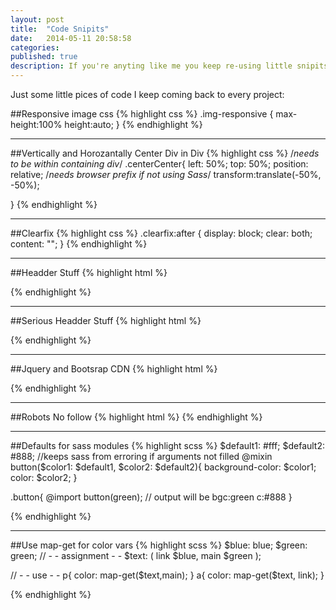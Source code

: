 ```yaml
---
layout: post
title:  "Code Snipits"
date:   2014-05-11 20:58:58
categories: 
published: true
description: If you're anyting like me you keep re-using little snipits of code on just about every project, so I've compiled some of my favorites here so I don't forget. 
---
```


Just some little pices of code I keep coming back to every project:

##Responsive image css
{% highlight css %}
.img-responsive {
	max-height:100%
	height:auto;
}
{% endhighlight %}

----

##Vertically and Horozantally Center Div in Div
{% highlight css %}
/*needs to be within containing div*/
.centerCenter{
	left: 50%;
	top: 50%;
	position: relative;
	/*needs browser prefix if not using Sass*/
	transform:translate(-50%, -50%); 

}
{% endhighlight %}

----

##Clearfix
{% highlight css %}
.clearfix:after {
  display: block;
  clear: both;
  content: "";
  }
{% endhighlight %}


----

##Headder Stuff
{% highlight html %}
<head>
	<meta charset="utf-8">
	<title></title>
	<meta name="description" content="This is a description">
	<meta name="viewport" content="width=device-width, initial-scale=1">
</head>
{% endhighlight %}

----

##Serious Headder Stuff
{% highlight html %}
<head>  
	<!--[if lt IE 8]>
		<p>You are using an <strong>outdated</strong> browser. Please <a href="http://browsehappy.com/">upgrade your browser</a> to improve your experience.</p>
	<![endif]-->
	<meta charset="utf-8">
	<meta http-equiv="X-UA-Compatible" content="IE=edge,chrome=1">
	<meta name="viewport" content="width=device-width, initial-scale=1">
	<meta name="robots" content="index, follow" />
	<title></title>
	<meta name="description" content="">
	<!-- For Facebook -->
	<meta property="og:description" content="">
	<meta property="og:site_name" content="">
	<meta property="og:title" content="">
	<meta property="og:type" content="">
	<meta property="og:image" content="" />
	<meta property="og:url" content="">
	<!-- For Twitter ... obviously -->
	<meta name="twitter:site" content="">
	<meta name="twitter:image" content="">
	<meta name="twitter:card" content="">
</head> 
{% endhighlight %}    

----

##Jquery and Bootsrap CDN
{% highlight html %}
<link rel="stylesheet" href="https://maxcdn.bootstrapcdn.com/bootstrap/3.2.0/css/bootstrap.min.css">
<script src="//code.jquery.com/jquery-1.11.0.min.js"></script>
{% endhighlight %}

----

##Robots No follow
{% highlight html %}
<meta name="ROBOTS" content="NOINDEX, NOFOLLOW">
{% endhighlight %}

----

##Defaults for sass modules
{% highlight scss %}
$default1: #fff;
$default2: #888;
//keeps sass from erroring if arguments not filled
@mixin button($color1: $default1, $color2: $default2){
	background-color: $color1;
	color: $color2;
}

.button{
	@import button(green);
	// output will be bgc:green c:#888
}

{% endhighlight %}

----

##Use map-get for color vars
{% highlight scss %}
$blue: blue; 
$green: green;
// - - assignment - -
$text: (
	link $blue,
	main $green
);

// - - use - -
p{ color: map-get($text,main); }
a{ color: map-get($text, link); }

{% endhighlight %}


